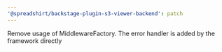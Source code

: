 ```yaml
---
'@spreadshirt/backstage-plugin-s3-viewer-backend': patch
---
```


Remove usage of MiddlewareFactory. The error handler is added by the framework directly
